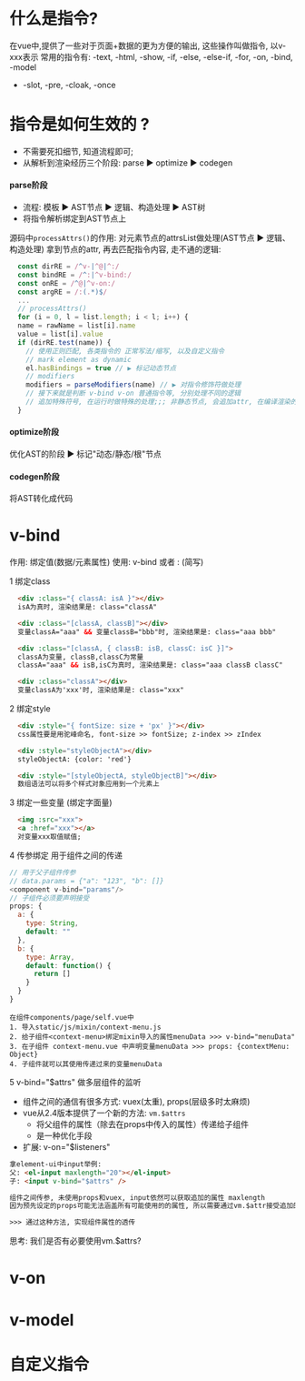 # 什么是指令?
在vue中,提供了一些对于页面+数据的更为方便的输出, 这些操作叫做指令, 以v-xxx表示
常用的指令有: -text, -html, -show, -if, -else, -else-if, -for, -on, -bind, -model
* -slot, -pre, -cloak, -once

# 指令是如何生效的 ?
- 不需要死扣细节, 知道流程即可;
- 从解析到渲染经历三个阶段: parse ▶️ optimize ▶️ codegen
#### parse阶段
- 流程: 模板 ▶️ AST节点 ▶️ 逻辑、构造处理 ▶️ AST树
- 将指令解析绑定到AST节点上

源码中```processAttrs()```的作用: 对元素节点的attrsList做处理(AST节点 ▶️ 逻辑、构造处理)
  拿到节点的attr, 再去匹配指令内容, 走不通的逻辑:
```js
  const dirRE = /^v-|^@|^:/
  const bindRE = /^:|^v-bind:/
  const onRE = /^@|^v-on:/
  const argRE = /:(.*)$/
  ...
  // processAttrs()
  for (i = 0, l = list.length; i < l; i++) {
  name = rawName = list[i].name
  value = list[i].value
  if (dirRE.test(name)) {
    // 使用正则匹配, 各类指令的 正常写法/缩写, 以及自定义指令
    // mark element as dynamic
    el.hasBindings = true // ▶️ 标记动态节点
    // modifiers
    modifiers = parseModifiers(name) // ▶️ 对指令修饰符做处理
    // 接下来就是判断 v-bind v-on 普通指令等, 分别处理不同的逻辑
    // 追加特殊符号, 在运行时做特殊的处理;;; 非静态节点, 会追加attr, 在编译渲染的时候执行不同的逻辑
  }
```
#### optimize阶段
优化AST的阶段 ▶️ 标记"动态/静态/根"节点

#### codegen阶段
将AST转化成代码


# v-bind
作用: 绑定值(数据/元素属性)
使用: v-bind 或者 : (简写)

1 绑定class
```html
  <div :class="{ classA: isA }"></div>
  isA为真时, 渲染结果是: class="classA"

  <div :class="[classA, classB]"></div>
  变量classA="aaa" && 变量classB="bbb"时, 渲染结果是: class="aaa bbb"

  <div :class="[classA, { classB: isB, classC: isC }]">
  classA为变量, classB,classC为常量
  classA="aaa" && isB,isC为真时, 渲染结果是: class="aaa classB classC"

  <div :class="classA"></div>
  变量classA为'xxx'时, 渲染结果是: class="xxx"
```

2 绑定style
```html
  <div :style="{ fontSize: size + 'px' }"></div>
  css属性要是用驼峰命名, font-size >> fontSize; z-index >> zIndex

  <div :style="styleObjectA"></div>
  styleObjectA: {color: 'red'}

  <div :style="[styleObjectA, styleObjectB]"></div>
  数组语法可以将多个样式对象应用到一个元素上
```

3 绑定一些变量 (绑定字面量)
```html
  <img :src="xxx">
  <a :href="xxx"></a>
  对变量xxx取值赋值;
```

4 传参绑定
  用于组件之间的传递
```js
// 用于父子组件传参
// data.params = {"a": "123", "b": []}
<component v-bind="params"/>
// 子组件必须要声明接受
props: {
  a: {
    type: String,
    default: ""
  },
  b: {
    type: Array,
    default: function() {
      return []
    }
  }
}
```
```shell
在组件components/page/self.vue中
1. 导入static/js/mixin/context-menu.js
2. 给子组件<context-menu>绑定mixin导入的属性menuData >>> v-bind="menuData"
3. 在子组件 context-menu.vue 中声明变量menuData >>> props: {contextMenu: Object}
4. 子组件就可以其使用传递过来的变量menuData
```

5 v-bind="$attrs" 做多层组件的监听
- 组件之间的通信有很多方式: vuex(太重), props(层级多时太麻烦)
- vue从2.4版本提供了一个新的方法: ```vm.$attrs```
  - 将父组件的属性（除去在props中传入的属性）传递给子组件
  - 是一种优化手段
- 扩展: v-on="$listeners"


```html
拿element-ui中input举例:
父: <el-input maxlength="20"></el-input>
子: <input v-bind="$attrs" />

组件之间传参, 未使用props和vuex, input依然可以获取追加的属性 maxlength
因为预先设定的props可能无法涵盖所有可能使用的的属性, 所以需要通过vm.$attr接受追加的内容

>>> 通过这种方法, 实现组件属性的透传
```

思考: 我们是否有必要使用vm.$attrs?

# v-on
# v-model

# 自定义指令
